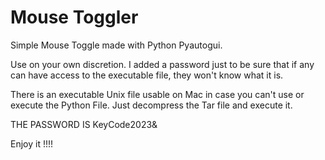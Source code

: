 # Mouse Toggler
Simple Mouse Toggle  made with Python Pyautogui.

Use on your own discretion. I added a password just to be sure that if any can have access to the executable file, they won't know what it is.

There is an executable Unix file usable on Mac in case you can't use or execute the Python File. Just decompress the Tar file and execute it. 

THE PASSWORD IS 
KeyCode2023&

Enjoy it !!!!
